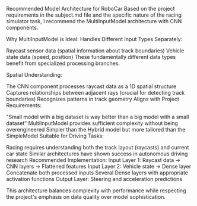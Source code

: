 Recommended Model Architecture for RoboCar
Based on the project requirements in the subject.md file and the specific nature of the racing simulator task, I recommend the MultiInputModel architecture with CNN components.

Why MultiInputModel is Ideal:
Handles Different Input Types Separately:

Raycast sensor data (spatial information about track boundaries)
Vehicle state data (speed, position)
These fundamentally different data types benefit from specialized processing branches.

Spatial Understanding:

The CNN component processes raycast data as a 1D spatial structure
Captures relationships between adjacent rays (crucial for detecting track boundaries)
Recognizes patterns in track geometry
Aligns with Project Requirements:

"Small model with a big dataset is way better than a big model with a small dataset"
MultiInputModel provides sufficient complexity without being overengineered
Simpler than the Hybrid model but more tailored than the SimpleModel
Suitable for Driving Tasks:

Racing requires understanding both the track layout (raycasts) and current car state
Similar architectures have shown success in autonomous driving research
Recommended Implementation:
Input Layer 1: Raycast data → CNN layers → Flattened features
Input Layer 2: Vehicle state → Dense layer
Concatenate both processed inputs
Several Dense layers with appropriate activation functions
Output Layer: Steering and acceleration predictions

This architecture balances complexity with performance while respecting the project's emphasis on data quality over model sophistication.